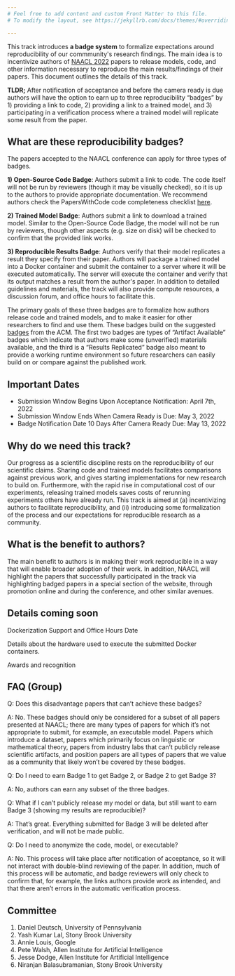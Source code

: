 ```yaml
---
# Feel free to add content and custom Front Matter to this file.
# To modify the layout, see https://jekyllrb.com/docs/themes/#overriding-theme-defaults

--- 
```

<!-- This is the homepage for the [NAACL 2022](https://2022.naacl.org/) Reproducibility Track.-->

<!-- Output copied to clipboard! -->

<!-----
NEW: Check the "Suppress top comment" option to remove this info from the output.

Conversion time: 0.639 seconds.


Using this Markdown file:

1. Paste this output into your source file.
2. See the notes and action items below regarding this conversion run.
3. Check the rendered output (headings, lists, code blocks, tables) for proper
   formatting and use a linkchecker before you publish this page.

Conversion notes:

* Docs to Markdown version 1.0β31
* Thu Dec 16 2021 06:57:03 GMT-0800 (PST)
* Source doc: Reproducibility Track NAACL 2022
----->

This track introduces **a badge system** to formalize expectations around reproducibility of our commmunity's research findings. The main idea is to incentivize authors of [NAACL 2022](https://2022.naacl.org/) papers to release models, code, and other information necessary to reproduce the main results/findings of their papers. This document outlines the details of this track.

**TLDR;** After notification of acceptance and before the camera ready is due authors will have the option to earn up to three reproducibility “badges” by 1) providing a link to code, 2) providing a link to a trained model, and 3) participating in a verification process where a trained model will replicate some result from the paper. 

## What are these reproducibility badges?

The papers accepted to the NAACL conference can apply for three types of badges.

**1) Open-Source Code Badge**: Authors submit a link to code. The code itself will not be run by reviewers (though it may be visually checked), so it is up to the authors to provide appropriate documentation. We recommend authors check the PapersWithCode code completeness checklist [here](https://medium.com/paperswithcode/ml-code-completeness-checklist-e9127b168501).

**2) Trained Model Badge**: Authors submit a link to download a trained model. Similar to the Open-Source Code Badge, the model will not be run by reviewers, though other aspects (e.g. size on disk) will be checked to confirm that the provided link works.

**3) Reproducible Results Badge**: Authors verify that their model replicates a result they specify from their paper. Authors will package a trained model into a Docker container and submit the container to a server where it will be executed automatically. The server will execute the container and verify that its output matches a result from the author's paper. In addition to detailed guidelines and materials, the track will also provide compute resources, a discussion forum, and office hours to facilitate this.


The primary goals of these three badges are to formalize how authors release code and trained models, and to make it easier for other researchers to find and use them. These badges build on the suggested [badges](https://www.acm.org/publications/policies/artifact-review-badging) from the ACM. The first two badges are types of “Artifact Available” badges which indicate that authors make some (unverified) materials available, and the third is a “Results Replicated” badge also meant to provide a working runtime environment so future researchers can easily build on or compare against the published work. 



## Important Dates
- Submission Window Begins Upon Acceptance Notification: April 7th, 2022
- Submission Window Ends When Camera Ready is Due: May 3, 2022
- Badge Notification Date 10 Days After Camera Ready Due: May 13, 2022


## Why do we need this track?

Our progress as a scientific discipline rests on the reproducibility of our scientific claims. Sharing code and trained models facilitates comparisons against previous work, and gives starting implementations for new research to build on. Furthermore, 
with the rapid rise in computational cost of our experiments, releasing trained models saves costs of rerunning experiments others have already run. This track is aimed at (a) incentivizing authors to facilitate reproducibility, and (ii) introducing some formalization of the process and our expectations for reproducible research as a community.

## What is the benefit to authors?

The main benefit to authors is in making their work reproducible in a way that will enable broader adoption of their work. In addition, NAACL will highlight the papers that successfully participated in the track via highlighting badged papers in a special section of the website, through promotion online and during the conference, and other similar avenues.

## Details coming soon

Dockerization Support and Office Hours Date

Details about the hardware used to execute the submitted Docker containers.

Awards and recognition


## FAQ (Group)

Q: Does this disadvantage papers that can’t achieve these badges? 

A: No. These badges should only be considered for a subset of all papers presented at NAACL; there are many types of papers for which it’s not appropriate to submit, for example, an executable model. Papers which introduce a dataset, papers which primarily focus on linguistic or mathematical theory, papers from industry labs that can’t publicly release scientific artifacts, and position papers are all types of papers that we value as a community that likely won’t be covered by these badges.

Q: Do I need to earn Badge 1 to get Badge 2, or Badge 2 to get Badge 3?

A: No, authors can earn any subset of the three badges.

Q: What if I can’t publicly release my model or data, but still want to earn Badge 3 (showing my results are reproducible)?

A: That’s great. Everything submitted for Badge 3 will be deleted after verification, and will not be made public.

Q: Do I need to anonymize the code, model, or executable? 

A: No. This process will take place after notification of acceptance, so it will not interact with double-blind reviewing of the paper. In addition, much of this process will be automatic, and badge reviewers will only check to confirm that, for example, the links authors provide work as intended, and that there aren’t errors in the automatic verification process.


## Committee
1. Daniel Deutsch, University of Pennsylvania
2. Yash Kumar Lal, Stony Brook University
3. Annie Louis, Google
3. Pete Walsh, Allen Institute for Artificial Intelligence
4. Jesse Dodge, Allen Institute for Artificial Intelligence
6. Niranjan Balasubramanian, Stony Brook University

